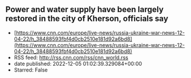 ## Power and water supply have been largely restored in the city of Kherson, officials say
 - [https://www.cnn.com/europe/live-news/russia-ukraine-war-news-12-04-22/h_38488593fbf4d0cb2510e181d92a6bd8](https://www.cnn.com/europe/live-news/russia-ukraine-war-news-12-04-22/h_38488593fbf4d0cb2510e181d92a6bd8)
 - RSS feed: http://rss.cnn.com/rss/cnn_world.rss
 - date published: 2022-12-05 01:02:39.329084+00:00
 - Starred: False


